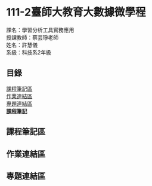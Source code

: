 # 111-2臺師大教育大數據微學程
課名：學習分析工具實務應用 <br/>
授課教師：蔡芸琤老師 <br/>
姓名：許慧儀 <br/>
系級：科技系2年級

## 目錄
[課程筆記區](https://github.com/Memory-HuiYi/LAT-Repo.#%E8%AA%B2%E7%A8%8B%E7%AD%86%E8%A8%98%E5%8D%80)  
[作業連結區](https://github.com/Memory-HuiYi/LAT-Repo.#%E4%BD%9C%E6%A5%AD%E9%80%A3%E7%B5%90%E5%8D%80)  
[專題連結區](https://github.com/Memory-HuiYi/LAT-Repo.#%E5%B0%88%E9%A1%8C%E9%80%A3%E7%B5%90%E5%8D%80)  
<a href="https://github.com/Memory-HuiYi/LAT-Repo.#%E5%B0%88%E9%A1%8C%E9%80%A3%E7%B5%90%E5%8D%80"><strong>課程筆記</strong></a>

## 課程筆記區
## 作業連結區
## 專題連結區

